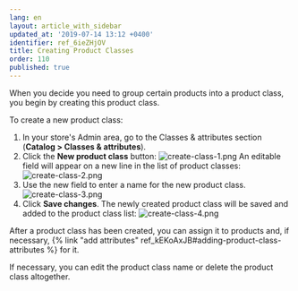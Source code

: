 ```yaml
---
lang: en
layout: article_with_sidebar
updated_at: '2019-07-14 13:12 +0400'
identifier: ref_6ieZHjOV
title: Creating Product Classes
order: 110
published: true
---
```

When you decide you need to group certain products into a product class, you begin by creating this product class.

To create a new product class:

1.  In your store's Admin area, go to the Classes & attributes section (**Catalog > Classes & attributes**).
2.  Click the **New product class** button:
    ![create-class-1.png]({{site.baseurl}}/attachments/ref_6ieZHjOV/create-class-1.png)
    An editable field will appear on a new line in the list of product classes:
    ![create-class-2.png]({{site.baseurl}}/attachments/ref_6ieZHjOV/create-class-2.png)
3.  Use the new field to enter a name for the new product class. 
    ![create-class-3.png]({{site.baseurl}}/attachments/ref_6ieZHjOV/create-class-3.png)
4.  Click **Save changes**. The newly created product class will be saved and added to the product class list:
    ![create-class-4.png]({{site.baseurl}}/attachments/ref_6ieZHjOV/create-class-4.png)

After a product class has been created, you can assign it to products and, if necessary, {% link "add attributes" ref_kEKoAxJB#adding-product-class-attributes %} for it.

If necessary, you can edit the product class name or delete the product class altogether.
